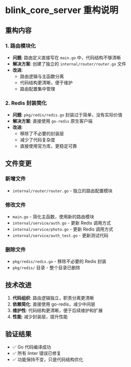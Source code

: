 # blink_core_server 重构说明

## 重构内容

### 1. 路由模块化
- **问题**: 路由定义直接写在 `main.go` 中，代码结构不够清晰
- **解决方案**: 创建了独立的 `internal/router/router.go` 文件
- **改进**: 
  - 路由逻辑与主函数分离
  - 代码结构更清晰，便于维护
  - 路由配置集中管理

### 2. Redis 封装简化
- **问题**: `pkg/redis/redis.go` 封装过于简单，没有实际价值
- **解决方案**: 直接使用 `go-redis` 原生客户端
- **改进**:
  - 移除了不必要的封装层
  - 减少了代码复杂度
  - 直接使用官方库，更稳定可靠

## 文件变更

### 新增文件
- `internal/router/router.go` - 独立的路由配置模块

### 修改文件
- `main.go` - 简化主函数，使用新的路由模块
- `internal/service/auth.go` - 更新 Redis 调用方式
- `internal/service/photo.go` - 更新 Redis 调用方式
- `internal/service/auth_test.go` - 更新测试代码

### 删除文件
- `pkg/redis/redis.go` - 移除不必要的 Redis 封装
- `pkg/redis/` 目录 - 整个目录已删除

## 技术改进

1. **代码组织**: 路由逻辑独立，职责分离更清晰
2. **依赖简化**: 直接使用 go-redis，减少中间层
3. **维护性**: 代码结构更清晰，便于后续维护和扩展
4. **性能**: 减少封装层，提升性能

## 验证结果

- ✅ Go 代码编译成功
- ✅ 所有 linter 错误已修复
- ✅ 功能保持不变，只是代码结构优化
